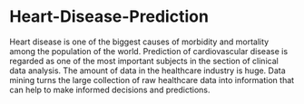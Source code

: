 # Heart-Disease-Prediction
Heart disease is one of the biggest causes of morbidity and mortality among the population of the world. Prediction of cardiovascular disease is regarded as one of the most important subjects in the section of clinical data analysis. The amount of data in the healthcare industry is huge. Data mining turns the large collection of raw healthcare data into information that can help to make informed decisions and predictions.
